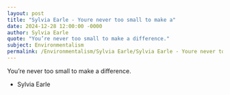 ```yaml
---
layout: post
title: "Sylvia Earle - Youre never too small to make a"
date: 2024-12-28 12:00:00 -0000
author: Sylvia Earle
quote: "You’re never too small to make a difference."
subject: Environmentalism
permalink: /Environmentalism/Sylvia Earle/Sylvia Earle - Youre never too small to make a
---
```


You’re never too small to make a difference.

- Sylvia Earle
